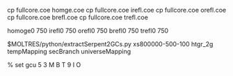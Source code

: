 cp fullcore.coe homge.coe
cp fullcore.coe irefl.coe
cp fullcore.coe orefl.coe
cp fullcore.coe brefl.coe
cp fullcore.coe trefl.coe

homoge0  750
irefl0  750
orefl0  750
brefl0  750
trefl0  750

$MOLTRES/python/extractSerpent2GCs.py xs800000-500-100 htgr_2g tempMapping secBranch universeMapping

% set gcu 5 3 M B T 9 I O